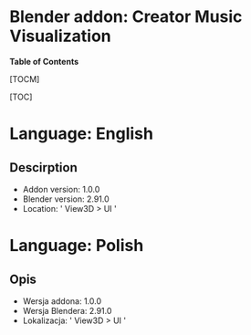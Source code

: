 # Blender addon: Creator Music Visualization
**Table of Contents**

[TOCM]

[TOC]
# Language: English
## Descirption
- Addon version: 1.0.0
- Blender version: 2.91.0
- Location: ' View3D > UI '



# Language: Polish
## Opis
- Wersja addona: 1.0.0
- Wersja Blendera: 2.91.0
- Lokalizacja: ' View3D > UI '


